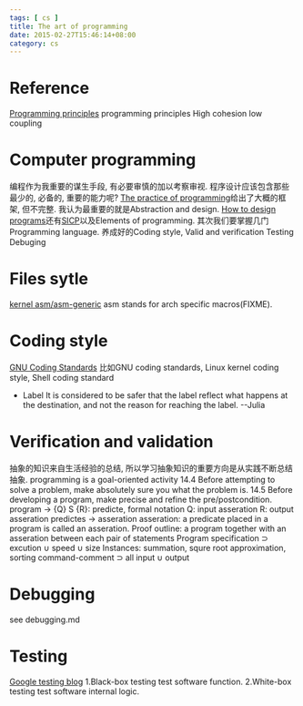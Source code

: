 ```yaml
---
tags: [ cs ] 
title: The art of programming
date: 2015-02-27T15:46:14+08:00 
category: cs
---
```


# Reference
[Programming principles](http://en.wikipedia.org/wiki/Category:Programming_principles)
programming principles
High cohesion low coupling

# Computer programming
编程作为我重要的谋生手段, 有必要审慎的加以考察审视. 程序设计应该包含那些最少的, 必备的, 重要的能力呢?
[The practice of programming](http://www.cs.princeton.edu/~bwk/tpop.webpage/)给出了大概的框架, 但不完整.
我认为最重要的就是Abstraction and design.
[How to design programs](http://www.ccs.neu.edu/home/matthias/HtDP2e/)还有[SICP](http://sarabander.github.io/sicp/)以及Elements of programming.
其次我们要掌握几门Programming language.
养成好的Coding style, 
Valid and verification
Testing
Debuging

# Files sytle
[kernel asm/asm-generic](https://lists.kernelnewbies.org/pipermail/kernelnewbies/2012-March/004986.html)
asm stands for arch specific macros(FIXME).

# Coding style
[GNU Coding Standards](http://www.gnu.org/prep/standards/standards.html)
比如GNU coding standards, Linux kernel coding style, Shell coding standard
* Label
It is considered to be safer that the label reflect what happens at the
destination, and not the reason for reaching the label. --Julia

# Verification and validation
抽象的知识来自生活经验的总结, 所以学习抽象知识的重要方向是从实践不断总结抽象.
programming is a goal-oriented activity
14.4 
Before attempting to solve a problem, make absolutely sure you  what the problem is.
14.5
Before developing a program, make precise and refine the pre/postcondition.
program -> 
{Q} S {R}: predicte, formal notation
Q: input asseration
R: output asseration 
predictes -> asseration
asseration: a predicate placed in a program is called an asseration.
Proof outline: a program together with an asseration between each pair of statements
Program specification ⊃ excution ∪ speed ∪ size 
Instances: summation, squre root approximation, sorting
command-comment ⊃ all input ∪ output
# Debugging
see debugging.md
# Testing
[Google testing blog](http://googletesting.blogspot.com/)
1.Black-box testing test software function.
2.White-box testing test software internal logic.
